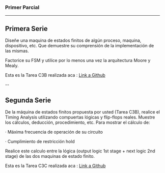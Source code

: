 ### Primer Parcial

---

## Primera Serie

Diseñe una maquina de estados finitos de algún proceso, maquina, dispositivo, etc. Que demuestre su comprensión de la implementación de las mismas.

Factorice su FSM y utilice por lo menos una vez la arquitectura Moore y Mealy.

Esta es la Tarea C3B realizada aca : [Link a Github](https://github.com/UMG-GT/c3b-erickespa)

--

## Segunda Serie

De la máquina de estados finitos propuesta por usted (Tarea C3B), realice el Timing Analysis utilizando compuertas lógicas y flip-flops reales. Muestre los cálculos, deducción, procedimiento, etc. Para mostrar el cálculo de:

· Máxima frecuencia de operación de su circuito

· Cumplimiento de restricción hold

Realice este calculo entre la lógica (output logic 1st stage + next logic 2nd stage) de las dos maquinas de estado finito.

Esta es la Tarea C3C realizada aca : [Link a Github](https://github.com/UMG-GT/c3c-erickespa)
